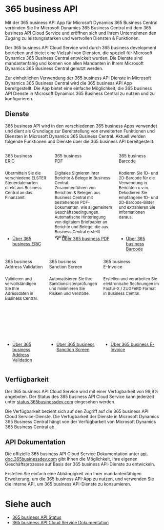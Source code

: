 # 365 business API

Mit der 365 business API App für Microsoft Dynamics 365 Business Central verbinden Sie Ihr Microsoft Dynamics 365 Business Central mit dem 365 business API Cloud Service und eröffnen sich und Ihrem Unternehmen den Zugang zu leistungsstarken und wertvollen Diensten & Funktionen.

Der 365 business API Cloud Service wird durch 365 business development betrieben und bietet eine Vielzahl von Diensten, die speziell für Microsoft Dynamics 365 Business Central entwickelt wurden. Die Dienste sind mandantenfähig und können von allen Mandanten in Ihrem Microsoft Dynamics 365 Business Central genutzt werden.

Zur einheitlichen Verwendung der 365 business API Dienste in Microsoft Dynamics 365 Business Central wird die 365 business API App bereitgestellt. Die App bietet eine einfache Möglichkeit, die 365 business API Dienste in Microsoft Dynamics 365 Business Central zu nutzen und zu konfigurieren.

## Dienste

365 business API wird in den verschiedenen 365 business Apps verwendet und dient als Grundlage zur Bereitstellung von erweiterten Funktionen und Diensten in Microsoft Dynamics 365 Business Central.
Aktuell werden folgende Funktionen und Dienste über die 365 business API bereitgestellt:

<div class="columns" style="margin-top: 30px; margin-bottom: 10px;">
    <div>
        <span class="columns-title">365 business<br>ERiC</span>
        <p style="height: 200px; font-size: 13px; padding-top: 10px;">
            Übermitteln Sie die verschiedene ELSTER Steuerdatenarten direkt aus Business Central an das Finanzamt.
        </p>
        <p>
            <ul class="fa-ul">
                <li><span class="fa-li"><i class="fa-duotone fa-solid fa-circle-arrow-right fa-xl" style="--fa-secondary-color: #00b7c3"></i></span><a href="../365-business-eric/index.md">Über 365 business ERiC</a></li>
            </ul>
        </p>
    </div>
    <div>
        <span class="columns-title">365 business<br>PDF</span>
        <p style="height: 200px; font-size: 13px; padding-top: 10px;">
            Digitales Signieren Ihrer Berichte & Belege in Business Central.<br>Zusammenführen von Berichten & Belegen aus Business Central mit bestehenden PDF-Dokumenten, wie allgemeinem Geschäftsbedingungen.<br>Automatische Hinterlegung von digitalem Briefpapier an Berichte und Belege, die aus Business Central erstellt wurden.
        </p>
        <p>
            <ul class="fa-ul">
                <li><span class="fa-li"><i class="fa-duotone fa-solid fa-circle-arrow-right fa-xl" style="--fa-secondary-color: #00b7c3"></i></span><a href="../365-business-pdf/index.md">Über 365 business PDF</a></li>
            </ul>
        </p>
    </div>
    <div>
        <span class="columns-title">365 business<br>Barcode</span>
        <p style="height: 200px; font-size: 13px; padding-top: 10px;">
            Kodieren Sie 1D- und 2D-Barcode für die Verwendung in Berichten u.v.m.<br>Dekodieren Sie empfangene 1D- und 2D-Barcode-Bilder und extrahieren Sie Informationen daraus.
        </p>
        <p>
            <ul class="fa-ul">
                <li><span class="fa-li"><i class="fa-duotone fa-solid fa-circle-arrow-right fa-xl" style="--fa-secondary-color: #00b7c3"></i></span><a href="../365-business-barcode/index.md">Über 365 business Barcode</a></li>
            </ul>
        </p>
    </div>
</div>
<div class="columns" style="margin-top: 10px;">
    <div>
        <span class="columns-title">365 business<br>Address Validation</span>
        <p style="height: 200px; font-size: 13px; padding-top: 10px;">
            Validieren und vervollständigen Sie Ihre Adressdaten in Business Central.
        </p>
        <p>
            <ul class="fa-ul">
                <li><span class="fa-li"><i class="fa-duotone fa-solid fa-circle-arrow-right fa-xl" style="--fa-secondary-color: #00b7c3"></i></span><a href="../365-business-address-validation/index.md">Über 365 business Address Validation</a></li>
            </ul>
        </p>
    </div>
    <div>
        <span class="columns-title">365 business<br>Sanction Screen</span>
        <p style="height: 200px; font-size: 13px; padding-top: 10px;">
            Automatisieren Sie Ihre Sanktionslistenprüfungen und minimieren Sie Risiken und Verstöße.
        </p>
        <p>
            <ul class="fa-ul">
                <li><span class="fa-li"><i class="fa-duotone fa-solid fa-circle-arrow-right fa-xl" style="--fa-secondary-color: #00b7c3"></i></span><a href="../365-business-sanction-screen/index.md">Über 365 business Sanction Screen</a></li>
            </ul>
        </p>
    </div>
    <div>
        <span class="columns-title">365 business<br>E-Invoice</span>
        <p style="height: 200px; font-size: 13px; padding-top: 10px;">
            Erstellen und verarbeiten Sie elektronische Rechnungen im Factur-X / ZUGFeRD Format in Business Central.
        </p>
        <p>
            <ul class="fa-ul">
                <li><span class="fa-li"><i class="fa-duotone fa-solid fa-circle-arrow-right fa-xl" style="--fa-secondary-color: #00b7c3"></i></span><a href="../365-business-e-invoice/index.md">Über 365 business E-Invoice</a></li>
            </ul>
        </p>
    </div>
</div>

## Verfügbarkeit

Der 365 business API Cloud Service wird mit einer Verfügbarkeit von 99,9% angeboten. Der Status des 365 business API Cloud Service kann jederzeit unter [status.365businessdev.com](https://status.365businessdev.com) eingesehen werden.

Die Verfügbarkeit bezieht sich auf den Zugriff auf die 365 business API Cloud Service-Dienste. Die Verfügbarkeit der Dienste in Microsoft Dynamics 365 Business Central hängt von der Verfügbarkeit von Microsoft Dynamics 365 Business Central ab.

## API Dokumentation
Die offizielle 365 business API Cloud Service Dokumentation unter [api-doc.365businessdev.com](https://api-doc.365businessdev.com) gibt Ihnen die Möglichkeit, Ihre eigenen Geschäftsprozesse auf Basis der 365 business API-Dienste zu entwickeln.

Erstellen Sie einfach eine Abhängigkeit von Ihrer mandantenfähigen Erweiterung, um die 365 business API-App zu nutzen, und verwenden Sie die interne API, um 365 business API-Dienste zu konsumieren.

# Siehe auch

- [365 business API Status](https://status.365businessdev.com)
- [365 business API Cloud Service Dokumentation](https://api-doc.365businessdev.com)